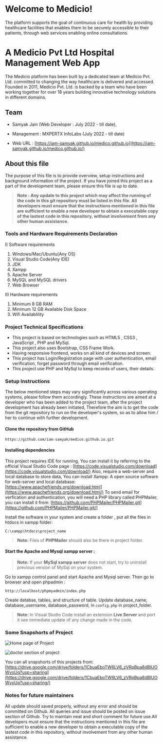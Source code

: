 ﻿# Welcome to Medicio!
The platform supports the goal of continuous care for health by providing healthcare facilities that enables them to be securely accessible to their patients, through web services enabling online consultations.

#  A Medicio Pvt Ltd Hospital Management Web App
The Medicio platform has been built by a dedicated team at Medicio Pvt. Ltd. committed to changing the way healthcare is delivered and accessed. Founded in 2011, Medicio Pvt. Ltd. is backed by a team who have been working together for over 18 years building innovative technology solutions in different domains.

## Team
- Samyak Jain (Web Developer : July 2022 - till date),

- Management : MXPERTX InfoLabs (July 2022 - till date)

- Web URL :  [https://iam-samyak.github.io/medico.github.io](https://iam-samyak.github.io/medico.github.io/)

## About this file
The purpose of this file is to provide overview, setup instructions and background information of the project. If you have joined this project as a part of the development team, please ensure this file is up to date.
> **Note : Any update to this project which may affect the running of the code in this git repository must be listed in this file. All developers must ensure that the instructions mentioned in this file are sufficient to enable a new developer to obtain a executable copy of the lastest code in this repository, without involvement from any other human assistance.**

### **Tools and Hardware Requirements Declaration**
I) Software requirements
1.  Windows/Mac/Ubuntu(Any OS)
2.  Visual Studio Code(Any IDE)
3.  JDK
4.  Xampp
5.  Apache Server
6.  MySQL and MySQL drivers
7. Web Browser

II) Hardware requirements

1.  Minimum 8 GB RAM
2.  Minimum 12 GB Available Disk Space
3.  Wifi Availablility

### **Project Technical Specifications**
- This project is based on technologies such as HTML5 , CSS3 , JavaScript , PHP and MySql.
- This project also uses Bootstrap, CSS Frame Work.
- Having responsive frontend, works on all kind of devices and screen.
- This project has Login/Registration page with user authentication, email verification, forget password through email verification.
- This project use PHP and MySql to keep records of users, their details.

### **Setup Instructions**
The below mentioned steps may vary significantly across various operating systems, please follow them accordingly.
These instructions are aimed at a developer who has been added to the project team, after the project development has already been initiated,
Therefore the aim is to get the code from the git repository to run on the developer's system, so as to allow him / her to continue with further development.

#### **Clone the repository from GitHub**
`https://github.com/iam-samyak/medico.github.io.git`
#### **Installing dependencies**
This project requires IDE for running, You can install it by referring to the official Visual Studio Code page :
[https://code.visualstudio.com/download](https://code.visualstudio.com/download/)
Also, require a web-server and local database to store data, 
You can install Xampp: A open source software for web-server and local database:
[https://www.apachefriends.org/download.html](https://www.apachefriends.org/download.html/)
To send email for verfication and authentication, you will need a PHP library called PHPMailer, you can install it from:
[https://github.com/PHPMailer/PHPMailer.git](https://github.com/PHPMailer/PHPMailer.git/)

Install the software in your system and create a folder , put all the files in htdocs in xampp folder:

`C:\xampp\htdocs\project_name`

> **Note:** Files of  **PHPMailer** should also be there in project folder.
#### ****Start the Apache and Mysql xampp server :****
> **Note:** If your  **MySql xampp server** does not start, try to uninstall previous version of MySql on your system.

Go to xampp control panel and start Apache and Mysql server. 
Then go to browser and open phpadmin :

`http://localhost/phpmyadmin/index.php`

Create databse, tables, and structure of table.
Update database_name, database_username, database_password, in `config.php` in project_folder. 

> **Note:** In Visual Studio Code install an extension **Live Server** and port it see immediate update of any change made in the code.
 
### **Some Snapshorts of Project**
![Home page of Project](https://raw.githubusercontent.com/iam-samyak/images/main/ss4.JPG?token=GHSAT0AAAAAABW73PM444HRWO5LOU5ZZCYGYXBG4JQ)

![doctor section of project](https://raw.githubusercontent.com/iam-samyak/images/main/ss9.JPG?token=GHSAT0AAAAAABW73PM5PBG23P5ZYBREQFXMYXBG5CA)

You can all snapshorts of this projects from:
[https://drive.google.com/drive/folders/1CbuaEboTW6LV6_zVRpBpa8dBlUOWvoUq?usp=sharing](https://drive.google.com/drive/folders/1CbuaEboTW6LV6_zVRpBpa8dBlUOWvoUq?usp=sharing/)

### **Notes for future maintainers**
All update should saved properly, without any error and should be committed on Github. All queries and issue should be posted on issue section of Github. Try to maintain neat and short comment for future use.All developers must ensure that the instructions mentioned in this file are sufficient to enable a new developer to obtain a executable copy of the lastest code in this repository, without involvement from any other human assistance.
